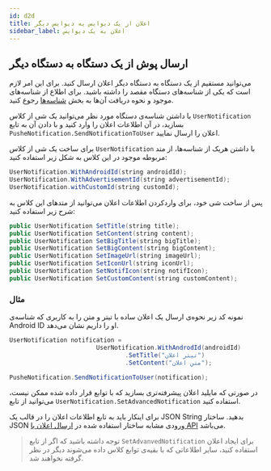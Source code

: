 ```yaml
---
id: d2d
title: اعلان از یک دیوایس یه دیوایس دیگر
sidebar_label: اعلان به یک دیوایس
---
```




## ارسال پوش از یک دستگاه به دستگاه دیگر

می‌توانید مستقیم از یک دستگاه به دستگاه دیگر اعلان ارسال کنید. برای این امر لازم است که یکی از شناسه‌ها‌ی دستگاه مقصد را داشته باشید. 
برای اطلاع از شناسه‌های موجود و نحوه دریافت آن‌ها به بخش 
[شناسه‌ها](/docs/unity/unification)
رجوع کنید.

با داشتن شناسه‌ی دستگاه مورد نظر می‌توانید یک شی از کلاس 
`UserNotification` 
بسازید، در آن اطلاعات اعلان را وارد کنید و با دادن آن به تابع 
`PusheNotification.SendNotificationToUser`
اعلان را ارسال نمایید.

برای ساخت یک شی از کلاس 
`UserNotification`
با داشتن هریک از شناسه‌ها، از متد مربوطه موجود در این کلاس به شکل زیر استفاده کنید:

```java
UserNotification.WithAndroidId(string androidId);
UserNotification.WithAdvertisementId(string advertisementId);
UserNotification.withCustomId(string customId);
```

پس از ساخت شی خود، برای واردکردن اطلاعات اعلان می‌توانید از متدهای این کلاس به شرح زیر استفاده کنید:

```java
public UserNotification SetTitle(string title);
public UserNotification SetContent(string content);
public UserNotification SetBigTitle(string bigTitle);
public UserNotification SetBigContent(string bigContent);
public UserNotification SetImageUrl(string imageUrl);
public UserNotification SetIconUrl(string iconUrl);
public UserNotification SetNotifIcon(string notifIcon);
public UserNotification SetCustomContent(string customContent);
```

### مثال

نمونه کد زیر نحوه‌ی ارسال یک اعلان ساده با تیتر و متن را به کاربری که شناسه‌ی 
Android ID
او را داریم نشان می‌دهد.

```java
UserNotification notification =
                        UserNotification.WithAndrodId(androidId)
                                .SetTitle("تیتر اعلان")
                                .SetContent("متن اعلان");

PusheNotification.SendNotificationToUser(notification);
```

در صورتی که مایلید اعلان پیشرفته‌تری بسازید که با توابع قرار داده شده ممکن نیست، می‌توانید از تابع
`UserNotification.SetAdvancedNotification`
استفاده کنید. 

برای اینکار باید به تابع اطلاعات اعلان را در 
قالب یک 
JSON String
بدهید. ساختار 
JSON
ورودی مشابه ساختار استفاده شده در 
[ارسال اعلان با API](/docs/web-api/send_notification)
می‌باشد.

> توجه داشته باشید که اگر از تابع 
`SetAdvanvedNotification`
برای ایجاد اعلان استفاده کنید، سایر اطلاعاتی که با بقیه‌ی توابع کلاس داده می‌شوند دیگر در نظر گرفته نخواهند شد.
